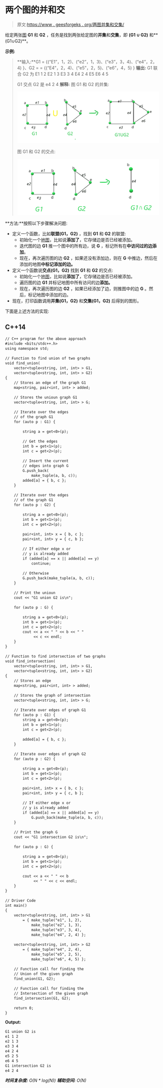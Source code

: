 # 两个图的并和交

> 原文:[https://www . geesforgeks . org/两图并集和交集/](https://www.geeksforgeeks.org/union-and-intersection-of-two-graphs/)

给定两张[图](https://www.geeksforgeeks.org/graph-and-its-representations/) **G1** 和 **G2** ，任务是找到两张给定图的**并集**和**交集**，即 **(G1 ∪ G2)** 和**(G1∪G2)**。

**示例:**

> **输入:**G1 = {(“E1”，1，2)、(“e2”，1，3)、(“e3”，3，4)、(“e4”，2，4) }、G2 = = {(“E4”，2，4)、(“e5”，2，5)、(“e6”，4，5) }
> **输出:**
> G1 联合 G2 为
> E1 1 2
> E2 1 3
> E3 3 4
> E4 2 4
> E5
> E6 4 5
> 
> G1 交点 G2 是
> e4 2 4
> **解释:**
> 图 G1 和 G2 的并集:
> 
> [![](img/2f9e71a24479fe61ed146c526c5a361a.png)](https://media.geeksforgeeks.org/wp-content/uploads/20210217190412/graphunion.png)
> 
> 图 G1 和 G2 的交点:
> 
> [![](img/094ddcffbb657fbf8e96f4cea6c6aff5.png)](https://media.geeksforgeeks.org/wp-content/uploads/20210217190421/graphintersection.png)

**方法:**按照以下步骤解决问题:

*   定义一个函数，比如**联盟(G1，G2)** ，找到 **G1** 和 **G2** 的联盟:
    *   初始化一个[地图](https://www.geeksforgeeks.org/map-associative-containers-the-c-standard-template-library-stl/)，比如说**添加了**，它存储边是否已经被添加。
    *   迭代图的边 **G1** 推一个图中的所有边，说 **G** ，标记所有在**中访问过的边添加**。
    *   现在，再次遍历图的边 **G2** ，如果还没有添加边，则在 **G** 中推边，然后在添加的地图**中标记添加的边。**
*   定义一个函数说**交点(G1，G2)** 找到 **G1** 和 **G2** 的交点:
    *   初始化一个[地图](https://www.geeksforgeeks.org/map-pairs-stl/)，比如说**添加了**，它存储边是否已经被添加。
    *   遍历图的边 **G1** 并标记地图中所有访问的边**添加。**
    *   现在，再次遍历图的边 **G2** ，如果已经添加了边，则推图中的边 **G** 。然后，标记地图中添加的边。
*   现在，打印函数调用**并集(G1，G2)** 和**交集(G1，G2)** 后得到的图形。

下面是上述方法的实现:

## C++14

```
// C++ program for the above approach
#include <bits/stdc++.h>
using namespace std;

// Function to find union of two graphs
void find_union(
    vector<tuple<string, int, int> > G1,
    vector<tuple<string, int, int> > G2)
{
    // Stores an edge of the graph G1
    map<string, pair<int, int> > added;

    // Stores the unioun graph G1
    vector<tuple<string, int, int> > G;

    // Iterate over the edges
    // of the graph G1
    for (auto p : G1) {

        string a = get<0>(p);

        // Get the edges
        int b = get<1>(p);
        int c = get<2>(p);

        // Insert the current
        // edges into graph G
        G.push_back(
            make_tuple(a, b, c));
        added[a] = { b, c };
    }

    // Iterate over the edges
    // of the graph G1
    for (auto p : G2) {

        string a = get<0>(p);
        int b = get<1>(p);
        int c = get<2>(p);

        pair<int, int> x = { b, c };
        pair<int, int> y = { c, b };

        // If either edge x or
        // y is already added
        if (added[a] == x || added[a] == y)
            continue;

        // Otherwise
        G.push_back(make_tuple(a, b, c));
    }

    // Print the unioun
    cout << "G1 union G2 is\n";

    for (auto p : G) {

        string a = get<0>(p);
        int b = get<1>(p);
        int c = get<2>(p);
        cout << a << " " << b << " "
             << c << endl;
    }
}

// Function to find intersection of two graphs
void find_intersection(
    vector<tuple<string, int, int> > G1,
    vector<tuple<string, int, int> > G2)
{
    // Stores an edge
    map<string, pair<int, int> > added;

    // Stores the graph of intersection
    vector<tuple<string, int, int> > G;

    // Iterate over edges of graph G1
    for (auto p : G1) {
        string a = get<0>(p);
        int b = get<1>(p);
        int c = get<2>(p);

        added[a] = { b, c };
    }

    // Iterate over edges of graph G2
    for (auto p : G2) {

        string a = get<0>(p);
        int b = get<1>(p);
        int c = get<2>(p);

        pair<int, int> x = { b, c };
        pair<int, int> y = { c, b };

        // If either edge x or
        // y is already added
        if (added[a] == x || added[a] == y)
            G.push_back(make_tuple(a, b, c));
    }

    // Print the graph G
    cout << "G1 intersection G2 is\n";

    for (auto p : G) {

        string a = get<0>(p);
        int b = get<1>(p);
        int c = get<2>(p);

        cout << a << " " << b
             << " " << c << endl;
    }
}

// Driver Code
int main()
{
    vector<tuple<string, int, int> > G1
        = { make_tuple("e1", 1, 2),
            make_tuple("e2", 1, 3),
            make_tuple("e3", 3, 4),
            make_tuple("e4", 2, 4) };

    vector<tuple<string, int, int> > G2
        = { make_tuple("e4", 2, 4),
            make_tuple("e5", 2, 5),
            make_tuple("e6", 4, 5) };

    // Function call for finding the
    // Union of the given graph
    find_union(G1, G2);

    // Function call for finding the
    // Intersection of the given graph
    find_intersection(G1, G2);

    return 0;
}
```

**Output:**

```
G1 union G2 is
e1 1 2
e2 1 3
e3 3 4
e4 2 4
e5 2 5
e6 4 5
G1 intersection G2 is
e4 2 4

```

***时间复杂度:** O(N * log(N))
**辅助空间:** O(N)*